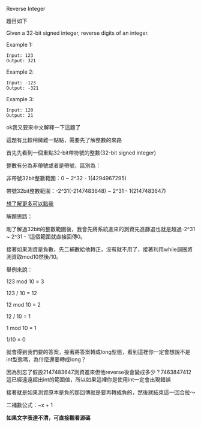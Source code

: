 Reverse Integer

題目如下

Given a 32-bit signed integer, reverse digits of an integer.

Example 1:

```
Input: 123
Output: 321
```
Example 2:

```
Input: -123
Output: -321
```
Example 3:

```
Input: 120
Output: 21
```

ok我又要來中文解釋一下這題了

這題有比較稍微難一點點，需要先了解整數的來路

首先先看到一個重點32-bit帶符號的整數(32-bit signed integer)

整數有分為非帶號或者是帶號，區別為：

非帶號32bit整數範圍：0 ~ 2^32 - 1(4294967295)

帶號32bit整數範圍：-2^31(-2147483648) ~ 2^31 - 1(2147483647)

[想了解更多可以點我](https://zh.wikipedia.org/wiki/%E6%95%B4%E6%95%B0_(%E8%AE%A1%E7%AE%97%E6%9C%BA%E7%A7%91%E5%AD%A6))

解題思路：

剛了解過32bit的整數範圍後，我會先將系統進來的測資先進篩選也就是超過-2^31 ~ 2^31 - 1這個範圍就直接回傳0。

接著如果測資是負數，先二補數給他轉正，沒有就不用了，接著利用while迴圈將測資取mod10然後/10。

舉例來說：

123 mod 10 = 3 

123 / 10 = 12 

12 mod 10 = 2

12 / 10 = 1

1 mod 10 = 1

1/10 = 0

就會得到我們要的答案，接著將答案轉成long型態，看到這裡你一定會想說不是int型態嗎，為什麼還要轉成long？

因為別忘了假設2147483647測資進來但他reverse後會變成多少？7463847412這已經遠遠超出int的範圍值，所以如果這裡你是使用int一定會出現錯誤

接著就是如果測資原本是負的那回傳就是要再轉成負的，然後就結束這一回合拉～

二補數公式：~x + 1 

**如果文字表達不清，可直接觀看源碼**